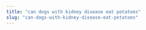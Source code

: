 ```yaml
---
title: "can dogs with kidney disease eat potatoes"
slug: "can-dogs-with-kidney-disease-eat-potatoes"
---
```



